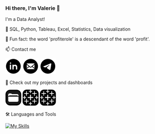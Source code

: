 ### Hi there, I'm Valerie 👋
I'm a Data Analyst!

🤖 SQL, Python, Tableau, Excel, Statistics, Data visualization

🎉 Fun fact: the word 'profiterole' is a descendant of the word 'profit'.

📫 Contact me  

[![linkedin](https://github.com/Lalerie/Lalerie/blob/main/icons8-linkedin-circled-50.png)](https://www.linkedin.com/in/lalerie/)
[![mail](https://github.com/Lalerie/Lalerie/blob/main/icons8-mail-50.png)](<mailto:valerie.lunkina@gmail.com>)
[![telegram](https://github.com/Lalerie/Lalerie/blob/main/icons8-telegram-50.png)](https://t.me/@Mor030va)

💾 Check out my projects and dashboards

[![portfolio](https://github.com/Lalerie/Lalerie/blob/main/icons8-files-50.png)](https://github.com/Lalerie/Portfolio)
[![tableau](https://github.com/Lalerie/Lalerie/blob/main/icons8-tableau-software-50.png)](https://public.tableau.com/app/profile/lalerie)
[![presentation](https://github.com/Lalerie/Lalerie/blob/main/icons8-tableau-software-50.png)]([https://public.tableau.com/app/profile/lalerie](https://docs.google.com/presentation/d/1Uix4FE67hRXpv5pdse4ckz0fkZujhXNGKDouW2V8Oxg/edit?usp=sharing))

🛠️ Languages and Tools  

[![My Skills](https://skills.thijs.gg/icons?i=py,postgres,html,css,github&theme=dark)](https://skills.thijs.gg)
